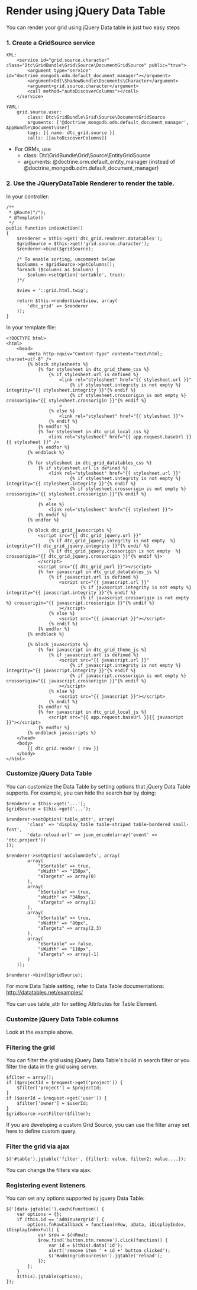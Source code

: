 Render using jQuery Data Table
==============================

You can render your grid using jQuery Data table in just two easy steps

### 1. Create a GridSource service

    XML:
        <service id="grid.source.character" class="Dtc\GridBundle\Grid\Source\DocumentGridSource" public="true">
            <argument type="service" id="doctrine_mongodb.odm.default_document_manager"></argument>
            <argument>Odl\ShadowBundle\Documents\Character</argument>
            <argument>grid.source.character</argument>
            <call method="autoDiscoverColumns"></call>
        </service>
    
    YAML:
        grid.source.user:
            class: Dtc\GridBundle\Grid\Source\DocumentGridSource
            arguments: ['@doctrine_mongodb.odm.default_document_manager', AppBundle\Document\User]
            tags: [{ name: dtc_grid.source }]
            calls: [[autoDiscoverColumns]]

 * For ORMs, use
    * class: Dtc\GridBundle\Grid\Source\EntityGridSource
    * arguments: @doctrine.orm.default_entity_manager (instead of @doctrine_mongodb.odm.default_document_manager)

### 2. Use the JQueryDataTable Renderer to render the table.

In your controller:

    /**
     * @Route("/");
     * @Template()
     */
    public function indexAction()
    {
        $renderer = $this->get('dtc_grid.renderer.datatables');
        $gridSource = $this->get('grid.source.character');
        $renderer->bind($gridSource);

        /* To enable sorting, uncomment below
        $columns = $gridSource->getColumns();
        foreach ($columns as $column) {
            $column->setOption('sortable', true);
        }*/

        $view = '::grid.html.twig';

        return $this->renderView($view, array(
            'dtc_grid' => $renderer
        ));
    }


In your template file:

    <!DOCTYPE html>
    <html>
        <head>
            <meta http-equiv="Content-Type" content="text/html; charset=utf-8" />
            {% block stylesheets %}
                {% for stylesheet in dtc_grid_theme_css %}
                    {% if stylesheet.url is defined %}
                        <link rel="stylesheet" href="{{ stylesheet.url }}"
                            {% if stylesheet.integrity is not empty %} integrity="{{ stylesheet.integrity }}"{% endif %}
                            {% if stylesheet.crossorigin is not empty %} crossorigin="{{ stylesheet.crossorigin }}"{% endif %}
                        >
                    {% else %}
                        <link rel="stylesheet" href="{{ stylesheet }}">
                    {% endif %}
                {% endfor %}
                {% for stylesheet in dtc_grid_local_css %}
                    <link rel="stylesheet" href="{{ app.request.baseUrl }}{{ stylesheet }}" />
                {% endfor %}
            {% endblock %}
        
            {% for stylesheet in dtc_grid_datatables_css %}
                {% if stylesheet.url is defined %}
                    <link rel="stylesheet" href="{{ stylesheet.url }}"
                            {% if stylesheet.integrity is not empty %} integrity="{{ stylesheet.integrity }}"{% endif %}
                            {% if stylesheet.crossorigin is not empty %} crossorigin="{{ stylesheet.crossorigin }}"{% endif %}
                    >
                {% else %}
                    <link rel="stylesheet" href="{{ stylesheet }}">
                {% endif %}
            {% endfor %}
            
            {% block dtc_grid_javascripts %}
                <script src="{{ dtc_grid_jquery.url }}"
                    {% if dtc_grid_jquery.integrity is not empty  %} integrity="{{ dtc_grid_jquery.integrity }}"{% endif %}
                    {% if dtc_grid_jquery.crossorigin is not empty  %} crossorigin="{{ dtc_grid_jquery.crossorigin }}"{% endif %}>
                </script>
                <script src="{{ dtc_grid_purl }}"></script>
                {% for javascript in dtc_grid_datatables_js %}
                    {% if javascript.url is defined %}
                        <script src="{{ javascript.url }}"
                                {% if javascript.integrity is not empty %} integrity="{{ javascript.integrity }}"{% endif %}
                                {% if javascript.crossorigin is not empty %} crossorigin="{{ javascript.crossorigin }}"{% endif %}
                        ></script>
                    {% else %}
                        <script src="{{ javascript }}"></script>
                    {% endif %}
                {% endfor %}
            {% endblock %}
            
            {% block javascripts %}
                {% for javascript in dtc_grid_theme_js %}
                    {% if javascript.url is defined %}
                        <script src="{{ javascript.url }}"
                            {% if javascript.integrity is not empty %} integrity="{{ javascript.integrity }}"{% endif %}
                            {% if javascript.crossorigin is not empty %} crossorigin="{{ javascript.crossorigin }}"{% endif %}
                        ></script>
                    {% else %}
                        <script src="{{ javascript }}"></script>
                    {% endif %}
                {% endfor %}
                {% for javascript in dtc_grid_local_js %}
                    <script src="{{ app.request.baseUrl }}{{ javascript }}"></script>
                {% endfor %}
            {% endblock javascripts %}
        </head>
        <body>
            {{ dtc_grid.render | raw }}
        </body>
    </html>

### Customize jQuery Data Table

You can customize the Data Table by setting options that jQuery Data Table
supports. For example, you can hide the search bar by doing:

    $renderer = $this->get('...');
    $gridSource = $this->get('...');

    $renderer->setOption('table_attr', array(
            'class' => 'display table table-striped table-bordered small-font',
            'data-reload-url' => json_encode(array('event' => 'dtc.project'))
    ));

    $renderer->setOption('aoColumnDefs', array(
            array(
                "bSortable" => true,
                "sWidth" => "150px",
                "aTargets" => array(0)
            ),
            array(
                "bSortable" => true,
                "sWidth" => "340px",
                "aTargets" => array(1)
            ),
            array(
                "bSortable" => true,
                "sWidth" => "80px",
                "aTargets" => array(2,3)
            ),
            array(
                "bSortable" => false,
                "sWidth" => "110px",
                "aTargets" => array(-1)
            )
        ));

    $renderer->bind($gridSource);

For more Data Table setting, refer to Data Table documentations:
http://datatables.net/examples/

You can use table_attr for setting Attributes for Table Element.

### Customize jQuery Data Table columns

Look at the example above.

### Filtering the grid

You can filter the grid using jQuery Data Table's build in search filter or you
filter the data in the grid using server.

    $filter = array();
    if ($projectId = $request->get('project')) {
        $filter['project'] = $projectId;
    }
    if ($userId = $request->get('user')) {
        $filter['owner'] = $userId;
    }
    $gridSource->setFilter($filter);

If you are developing a custom Grid Source, you can use the filter array set here
to define custom query.

### Filter the grid via ajax

    $('#table').jqtable('filter', {filter1: value, filter2: value....});

You can change the filters via ajax.

### Registering event listeners

You can set any options supported by jquery Data Table:

    $('[data-jqtable]').each(function() {
        var options = {};
        if (this.id == 'adminusergrid') {
            options.fnRowCallback = function(nRow, aData, iDisplayIndex, iDisplayIndexFull) {
                var $row = $(nRow);
                $row.find('button.btn.remove').click(function() {
                    var id = $(this).data('id');
                    alert('remove item ' + id +' button clicked');
                    $('#admingridsourceskn').jqtable('reload');
                });
            };
        }
        $(this).jqtable(options);
    });

